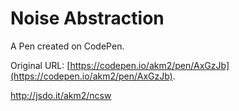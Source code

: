 # Noise Abstraction

A Pen created on CodePen.

Original URL: [https://codepen.io/akm2/pen/AxGzJb](https://codepen.io/akm2/pen/AxGzJb).

http://jsdo.it/akm2/ncsw
